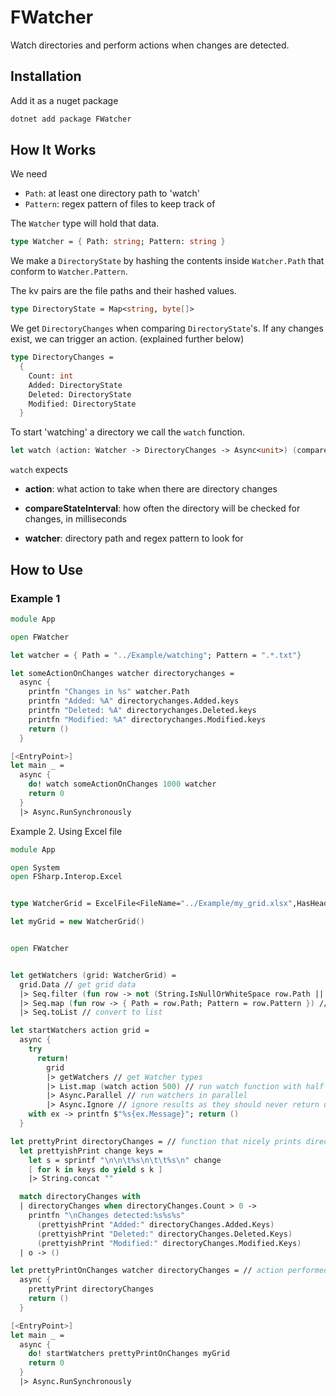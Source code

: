 # FWatcher

Watch directories and perform actions when changes are detected.

## Installation

Add it as a nuget package

```fs
dotnet add package FWatcher
```

## How It Works

We need
  - `Path`: at least one directory path to 'watch'
  - `Pattern`: regex pattern of files to keep track of

The `Watcher` type will hold that data.

```fs
type Watcher = { Path: string; Pattern: string }
```

We make a `DirectoryState` by hashing the contents inside `Watcher.Path` that conform to `Watcher.Pattern`.

The kv pairs are the file paths and their hashed values.

```fs
type DirectoryState = Map<string, byte[]>
```

We get `DirectoryChanges` when comparing `DirectoryState`'s. If any changes exist, we can trigger an action. (explained further below)

```fs
type DirectoryChanges =
  {
    Count: int
    Added: DirectoryState
    Deleted: DirectoryState
    Modified: DirectoryState
  }
```

To start 'watching' a directory we call the `watch` function.

```fs
let watch (action: Watcher -> DirectoryChanges -> Async<unit>) (compareStateInterval: int) (watcher: Watcher)
```


`watch` expects

  - **action**: what action to take when there are directory changes

  - **compareStateInterval**: how often the directory will be checked for changes, in milliseconds

  - **watcher**: directory path and regex pattern to look for

## How to Use

### Example 1

```fs
module App

open FWatcher

let watcher = { Path = "../Example/watching"; Pattern = ".*.txt"}

let someActionOnChanges watcher directorychanges =
  async {
    printfn "Changes in %s" watcher.Path
    printfn "Added: %A" directorychanges.Added.keys
    printfn "Deleted: %A" directorychanges.Deleted.keys
    printfn "Modified: %A" directorychanges.Modified.keys
    return ()
  }

[<EntryPoint>]
let main _ =
  async {
    do! watch someActionOnChanges 1000 watcher
    return 0
  }
  |> Async.RunSynchronously
```

Example 2. Using Excel file

```fs
module App

open System
open FSharp.Interop.Excel


type WatcherGrid = ExcelFile<FileName="../Example/my_grid.xlsx",HasHeaders=true,ForceString=true> // use excel file

let myGrid = new WatcherGrid()


open FWatcher


let getWatchers (grid: WatcherGrid) =
  grid.Data // get grid data
  |> Seq.filter (fun row -> not (String.IsNullOrWhiteSpace row.Path || String.IsNullOrWhiteSpace row.Pattern)) // get non empty rows
  |> Seq.map (fun row -> { Path = row.Path; Pattern = row.Pattern }) // map to Watcher type
  |> Seq.toList // convert to list

let startWatchers action grid =
  async {
    try
      return!
        grid
        |> getWatchers // get Watcher types
        |> List.map (watch action 500) // run watch function with half second comparison intervals
        |> Async.Parallel // run watchers in parallel
        |> Async.Ignore // ignore results as they should never return unless they're stopped or errors occur
    with ex -> printfn $"%s{ex.Message}"; return ()
  }

let prettyPrint directoryChanges = // function that nicely prints directory changes
  let prettyishPrint change keys =
    let s = sprintf "\n\n\t%s\n\t\t%s\n" change
    [ for k in keys do yield s k ]
    |> String.concat ""

  match directoryChanges with
  | directoryChanges when directoryChanges.Count > 0 ->
    printfn "\nChanges detected:%s%s%s"
      (prettyishPrint "Added:" directoryChanges.Added.Keys)
      (prettyishPrint "Deleted:" directoryChanges.Deleted.Keys)
      (prettyishPrint "Modified:" directoryChanges.Modified.Keys)
  | o -> ()

let prettyPrintOnChanges watcher directoryChanges = // action performed on changes
  async {
    prettyPrint directoryChanges
    return ()
  }

[<EntryPoint>]
let main _ =
  async {
    do! startWatchers prettyPrintOnChanges myGrid
    return 0
  }
  |> Async.RunSynchronously
```

